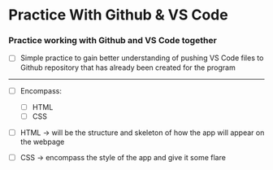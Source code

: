 # Practice With Github & VS Code

### Practice working with Github and VS Code together

- [ ] Simple practice to gain better understanding of pushing VS Code files to Github repository that has already been created for the program

---
- [ ] Encompass:
  - [ ] HTML
  - [ ] CSS
- [ ] HTML → will be the structure and skeleton of how the app will appear on the webpage
- [ ] CSS → encompass the style of the app and give it some flare

